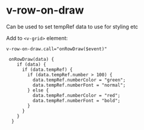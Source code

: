 # v-row-on-draw

Can be used to set tempRef data to use for  styling etc

Add to ```<v-grid>``` element:
```
v-row-on-draw.call="onRowDraw($event)"
```


```
 onRowDraw(data) {
    if (data) {
      if (data.tempRef) {
        if (data.tempRef.number > 100) {
          data.tempRef.numberColor = "green";
          data.tempRef.numberFont = "normal";
        } else {
          data.tempRef.numberColor = "red";
          data.tempRef.numberFont = "bold";
        }
      }
    }
  }
  ```